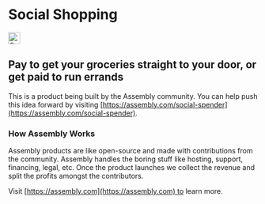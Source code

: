# Social Shopping

<a href="https://assembly.com/social-spender/bounties?utm_campaign=assemblage&utm_source=social-spender&utm_medium=repo_badge"><img src="https://asm-badger.herokuapp.com/social-spender/badges/tasks.svg" height="24px" alt="Open Tasks" /></a>

## Pay to get your groceries straight to your door, or get paid to run errands

This is a product being built by the Assembly community. You can help push this idea forward by visiting [https://assembly.com/social-spender](https://assembly.com/social-spender).

### How Assembly Works

Assembly products are like open-source and made with contributions from the community. Assembly handles the boring stuff like hosting, support, financing, legal, etc. Once the product launches we collect the revenue and split the profits amongst the contributors.

Visit [https://assembly.com](https://assembly.com) to learn more.

